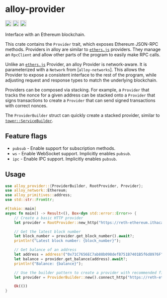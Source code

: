 # alloy-provider

[<img alt="github" src="https://img.shields.io/badge/github-alloy--rs/alloy-8da0cb?style=for-the-badge&labelColor=555555&logo=github" height="20">](https://github.com/alloy-rs/alloy/tree/main/crates/provider)
[<img alt="crates.io" src="https://img.shields.io/crates/v/alloy-provider.svg?style=for-the-badge&color=fc8d62&logo=rust" height="20">](https://crates.io/crates/alloy-provider)
[<img alt="docs.rs" src="https://img.shields.io/badge/docs.rs-alloy--provider-66c2a5?style=for-the-badge&labelColor=555555&logo=docs.rs" height="20">](https://docs.rs/alloy-provider)

Interface with an Ethereum blockchain.

This crate contains the `Provider` trait, which exposes Ethereum JSON-RPC
methods. Providers in alloy are similar to [`ethers.js`] providers. They manage
an `RpcClient` and allow other parts of the program to easily make RPC calls.

Unlike an [`ethers.js`] Provider, an alloy Provider is network-aware. It is
parameterized with a `Network` from [`alloy-networks`]. This allows the Provider
to expose a consistent interface to the rest of the program, while adjusting
request and response types to match the underlying blockchain.

Providers can be composed via stacking. For example, a `Provider` that tracks
the nonce for a given address can be stacked onto a `Provider` that signs
transactions to create a `Provider` that can send signed transactions with
correct nonces.

The `ProviderBuilder` struct can quickly create a stacked provider, similar to
[`tower::ServiceBuilder`].

[alloy-networks]: https://github.com/alloy-rs/alloy/tree/main/crates/network
[`tower::ServiceBuilder`]: https://docs.rs/tower/latest/tower/struct.ServiceBuilder.html
[`ethers.js`]: https://docs.ethers.org/v6/

## Feature flags

- `pubsub` - Enable support for subscription methods.
- `ws` - Enable WebSocket support. Implicitly enables `pubsub`.
- `ipc` - Enable IPC support. Implicitly enables `pubsub`.

## Usage

```rust
use alloy_provider::{ProviderBuilder, RootProvider, Provider};
use alloy_network::Ethereum;
use alloy_primitives::address;
use std::str::FromStr;

#[tokio::main]
async fn main() -> Result<(), Box<dyn std::error::Error>> {
    // Create a basic HTTP provider
    let provider = RootProvider::new_http("https://reth-ethereum.ithaca.xyz/rpc".parse()?);

    // Get the latest block number
    let block_number = provider.get_block_number().await?;
    println!("Latest block number: {block_number}");

    // Get balance of an address
    let address = address!("0x71C7656EC7ab88b098defB751B7401B5f6d8976F");
    let balance = provider.get_balance(address).await?;
    println!("Balance: {balance}");

    // Use the builder pattern to create a provider with recommended fillers
    let provider = ProviderBuilder::new().connect_http("https://reth-ethereum.ithaca.xyz/rpc".parse()?);

    Ok(())
}
```
